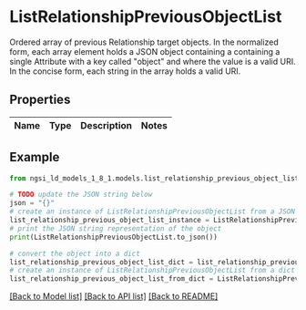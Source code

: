 # ListRelationshipPreviousObjectList

Ordered array of previous Relationship target objects. In the normalized form, each array element holds a JSON object  containing a containing a single Attribute with a key called \"object\"  and where the value is a valid URI. In the concise form, each string  in the array holds a valid URI. 

## Properties

Name | Type | Description | Notes
------------ | ------------- | ------------- | -------------

## Example

```python
from ngsi_ld_models_1_8_1.models.list_relationship_previous_object_list import ListRelationshipPreviousObjectList

# TODO update the JSON string below
json = "{}"
# create an instance of ListRelationshipPreviousObjectList from a JSON string
list_relationship_previous_object_list_instance = ListRelationshipPreviousObjectList.from_json(json)
# print the JSON string representation of the object
print(ListRelationshipPreviousObjectList.to_json())

# convert the object into a dict
list_relationship_previous_object_list_dict = list_relationship_previous_object_list_instance.to_dict()
# create an instance of ListRelationshipPreviousObjectList from a dict
list_relationship_previous_object_list_from_dict = ListRelationshipPreviousObjectList.from_dict(list_relationship_previous_object_list_dict)
```
[[Back to Model list]](../README.md#documentation-for-models) [[Back to API list]](../README.md#documentation-for-api-endpoints) [[Back to README]](../README.md)



